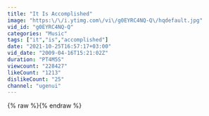 ```yaml
---
title: "It Is Accomplished"
image: "https:\/\/i.ytimg.com\/vi\/g0EYRC4NQ-Q\/hqdefault.jpg"
vid_id: "g0EYRC4NQ-Q"
categories: "Music"
tags: ["it","is","accomplished"]
date: "2021-10-25T16:57:17+03:00"
vid_date: "2009-04-16T15:21:02Z"
duration: "PT4M5S"
viewcount: "228427"
likeCount: "1213"
dislikeCount: "25"
channel: "ugenui"
---
```

{% raw %}{% endraw %}
